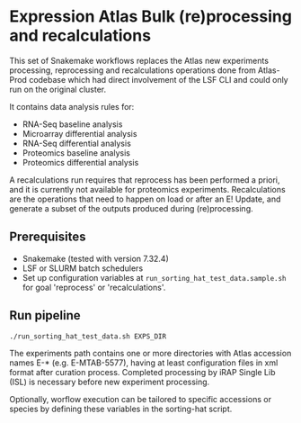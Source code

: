 # Expression Atlas Bulk (re)processing and recalculations

This set of Snakemake workflows replaces the Atlas new experiments processing, reprocessing and recalculations operations done from Atlas-Prod codebase which had direct involvement of the LSF CLI and could only run on the original cluster.

It contains data analysis rules for:
- RNA-Seq baseline analysis
- Microarray differential analysis
- RNA-Seq differential analysis
- Proteomics baseline analysis
- Proteomics differential analysis

A recalculations run requires that reprocess has been performed a priori, and it is currently not available for proteomics experiments. Recalculations are the operations that need to happen on load or after an E! Update, and generate a subset of the outputs produced during (re)processing.

## Prerequisites

 * Snakemake (tested with version 7.32.4)
 * LSF or SLURM batch schedulers
 * Set up configuration variables at `run_sorting_hat_test_data.sample.sh` for goal 'reprocess' or 'recalculations'.

## Run pipeline

```
./run_sorting_hat_test_data.sh EXPS_DIR
```

The experiments path contains one or more directories with Atlas accession names E-* (e.g. E-MTAB-5577), having at least configuration files in xml format after curation process. Completed processing by iRAP Single Lib (ISL) is necessary before new experiment processing.

Optionally, worflow execution can be tailored to specific accessions or species by defining these variables in the sorting-hat script.
